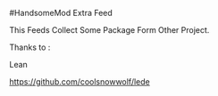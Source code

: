 #HandsomeMod Extra Feed

This Feeds Collect Some Package Form Other Project.


Thanks to :


Lean

https://github.com/coolsnowwolf/lede
